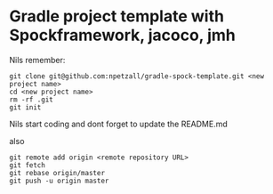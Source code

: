 # Gradle project template with Spockframework, jacoco, jmh

Nils remember:
```
git clone git@github.com:npetzall/gradle-spock-template.git <new project name>
cd <new project name>
rm -rf .git
git init
```

Nils start coding and dont forget to update the README.md

also

```
git remote add origin <remote repository URL>
git fetch
git rebase origin/master
git push -u origin master
```
